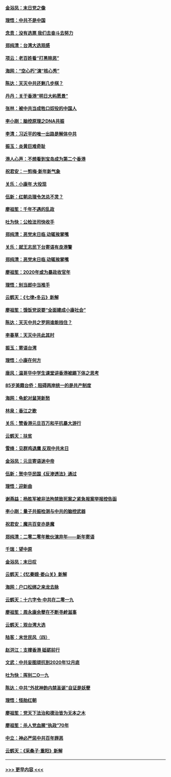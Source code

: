#### [金浴凤：末日党之像](../pages/nsc993/n11787475.md?t=01130231) 
#### [理悟：中共不是中国](../pages/nsc993/n11787463.md?t=01130231) 
#### [念贲：没有选票  我们去奋斗去努力](../pages/nsc993/n11787398.md?t=01130231) 
#### [郑纯清：台湾大选观感](../pages/nsc993/n11786210.md?t=01130231) 
#### [项云：老百姓看“打黑除恶”](../pages/nsc993/n11785398.md?t=01130231) 
#### [海网：“空心朽”演“核心秀”](../pages/nsc993/n11783874.md?t=01130231) 
#### [陈达：天灭中共还剩几步棋？](../pages/nsc993/n11783719.md?t=01130231) 
#### [丹丹：关于香港“明日大屿愿景”](../pages/nsc993/n11783273.md?t=01130231) 
#### [张林：被中共当成牲口奴役的中国人](../pages/nsc993/n11782397.md?t=01130231) 
#### [李小刚：脑控原理之DNA共振](../pages/nsc993/n11780962.md?t=01130231) 
#### [李清：习近平的唯一出路是解体中共](../pages/nsc993/n11780866.md?t=01130231) 
#### [振玉：炎黄巨难奇耻](../pages/nsc993/n11779632.md?t=01130231) 
#### [港人心声：不想看到宝岛成为第二个香港](../pages/nsc993/n11778817.md?t=01130231) 
#### [祝君安：一剪梅‧新年新气象](../pages/nsc993/n11776340.md?t=01130231) 
#### [关乐：小康年 大役现](../pages/nsc993/n11774213.md?t=01130231) 
#### [伍新：红朝总理令怎总不灵？](../pages/nsc993/n11770813.md?t=01130231) 
#### [廖祖笙：千年不遇的乱政](../pages/nsc993/n11770373.md?t=01130231) 
#### [吐为快：公检法司快收手](../pages/nsc993/n11770359.md?t=01130231) 
#### [郑纯清：恶党末日临 动辄挨掌嘴](../pages/nsc993/n11769912.md?t=01130231) 
#### [关乐：就王志民下台寄语有良港警](../pages/nsc993/n11769903.md?t=01130231) 
#### [郑纯清：恶党末日临 动辄挨掌嘴](../pages/nsc993/n11769356.md?t=01130231) 
#### [廖祖笙：2020年或为暴政收官年](../pages/nsc993/n11768216.md?t=01130231) 
#### [理悟：别当郎中当推手](../pages/nsc993/n11768243.md?t=01130231) 
#### [云鹤天：《七律▪冬云》新解](../pages/nsc993/n11768204.md?t=01130231) 
#### [廖祖笙：饿饭党说要“全面建成小康社会”](../pages/nsc993/n11767482.md?t=01130231) 
#### [陈达：天灭中共之罗网谁能挡住？](../pages/nsc993/n11767465.md?t=01130231) 
#### [李春草：天灭中共此其时](../pages/nsc993/n11767452.md?t=01130231) 
#### [振玉：寄语台湾](../pages/nsc993/n11767432.md?t=01130231) 
#### [理悟：小康在何方](../pages/nsc993/n11767394.md?t=01130231) 
#### [唐风：温哥华中学生课堂讲香港被踢下体之思考](../pages/nsc993/n11766848.md?t=01130231) 
#### [85岁美籍台侨：阻碍两岸统一的是共产制度](../pages/nsc993/n11765043.md?t=01130231) 
#### [海网：龟蛇对鼠哭新愁](../pages/nsc993/n11764895.md?t=01130231) 
#### [林泉：香江之歌](../pages/nsc993/n11764415.md?t=01130231) 
#### [关乐：赞香港元旦百万和平抗暴大游行](../pages/nsc993/n11764382.md?t=01130231) 
#### [云鹤天：扶贫](../pages/nsc993/n11764245.md?t=01130231) 
#### [雪绮：见群鸡退鹰  反观中共末日](../pages/nsc993/n11762112.md?t=01130231) 
#### [金浴凤：元旦寄语迷中帝](../pages/nsc993/n11761788.md?t=01130231) 
#### [伍新：贺中华民国《反渗透法》通过](../pages/nsc993/n11761994.md?t=01130231) 
#### [理悟：迎新曲](../pages/nsc993/n11761152.md?t=01130231) 
#### [谢燕益：杨胜军被非法拘禁致死案之紧急报案举报控告函](../pages/nsc993/n11756134.md?t=01130231) 
#### [李小刚：量子共振检测与中共的脑控武器](../pages/nsc993/n11754518.md?t=01130231) 
#### [祝君安：魔共百变亦是魔](../pages/nsc993/n11754469.md?t=01130231) 
#### [郑纯清：二零二零年散伙演弃年——新年寄语](../pages/nsc993/n11754195.md?t=01130231) 
#### [千瑞：望中原](../pages/nsc993/n11754159.md?t=01130231) 
#### [金浴凤：末日叹](../pages/nsc993/n11752359.md?t=01130231) 
#### [云鹤天：《忆秦娥‧娄山关》新解](../pages/nsc993/n11752348.md?t=01130231) 
#### [海网：户口松绑之来龙去脉](../pages/nsc993/n11752328.md?t=01130231) 
#### [云鹤天：十六字令‧中共在二零一九](../pages/nsc993/n11752305.md?t=01130231) 
#### [廖祖笙：周永康余孽在不断寻衅滋事](../pages/nsc993/n11751013.md?t=01130231) 
#### [云鹤天：观台湾大选](../pages/nsc993/n11751007.md?t=01130231) 
#### [陆客：末世民风（四）](../pages/nsc993/n11749203.md?t=01130231) 
#### [赵洪江：支撑香港 砥砺前行](../pages/nsc993/n11748482.md?t=01130231) 
#### [文武：中共妄图顽抗到2020年12月底](../pages/nsc993/n11748446.md?t=01130231) 
#### [吐为快：挥别二O一九](../pages/nsc993/n11748411.md?t=01130231) 
#### [陈达：中共“外扰神韵内禁圣诞”自证是妖孽](../pages/nsc993/n11748226.md?t=01130231) 
#### [理悟：怪胎红朝](../pages/nsc993/n11748206.md?t=01130231) 
#### [廖祖笙：党天下法治和德治皆为无本之木](../pages/nsc993/n11748135.md?t=01130231) 
#### [廖祖笙：杀人党血腥“执政”70年](../pages/nsc993/n11745144.md?t=01130231) 
#### [中立：神必严惩中共百年罪恶](../pages/nsc993/n11744970.md?t=01130231) 
#### [云鹤天：《采桑子‧重阳》新解](../pages/nsc993/n11744948.md?t=01130231) 

----
#### [ >>> 更早内容 <<< ](../indexes/nsc993-earlier.md)
